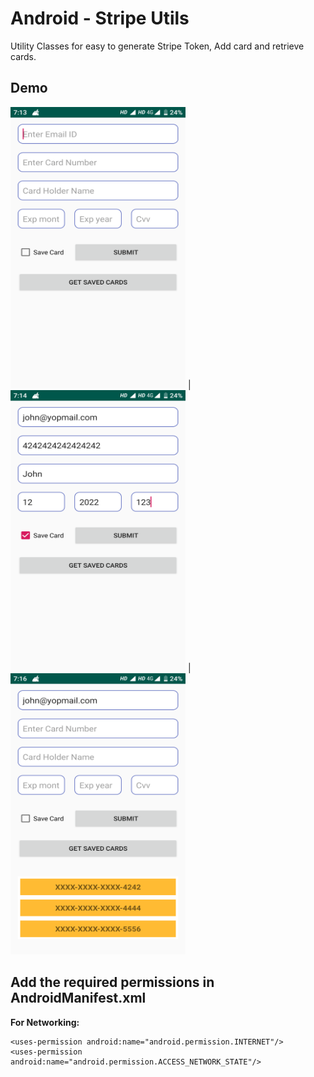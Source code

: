 # Android - Stripe Utils

Utility Classes for easy to generate Stripe Token, Add card and retrieve cards.

## Demo

<img src="https://github.com/kalpeshkumawat/StripePayment/raw/master/screen_shot_1.png?raw=true" height="450" width="280" /> |
<img src="https://github.com/kalpeshkumawat/StripePayment/raw/master/screen_shot_2.png?raw=true" height="450" width="280" /> |
<img src="https://github.com/kalpeshkumawat/StripePayment/raw/master/screen_shot_3.png?raw=true" height="450" width="280" />

## Add the required permissions in AndroidManifest.xml

**For Networking:**

```
<uses-permission android:name="android.permission.INTERNET"/>
<uses-permission android:name="android.permission.ACCESS_NETWORK_STATE"/>

```
